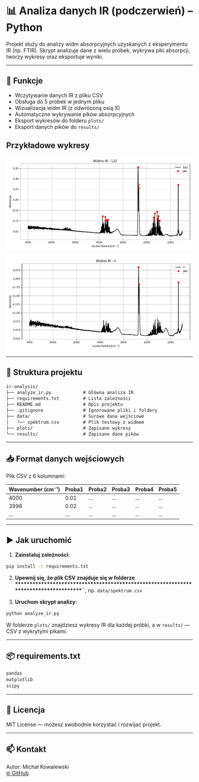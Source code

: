 # 📊 Analiza danych IR (podczerwień) – Python

Projekt służy do analizy widm absorpcyjnych uzyskanych z eksperymentu IR (np. FTIR). Skrypt analizuje dane z wielu próbek, wykrywa piki absorpcji, tworzy wykresy oraz eksportuje wyniki.

---

## 🚀 Funkcje

- Wczytywanie danych IR z pliku CSV
- Obsługa do 5 próbek w jednym pliku
- Wizualizacja widm IR (z odwróconą osią X)
- Automatyczne wykrywanie pików absorpcyjnych
- Eksport wykresów do folderu `plots/`
- Eksport danych pików do `results/`

## Przykładowe wykresy

![alt text](plots/widmo_122.png)

![alt text](widmo_4.png)




---

## 📁 Struktura projektu

```
ir-analysis/
├── analyze_ir.py            # Główna analiza IR
├── requirements.txt         # Lista zależności
├── README.md                # Opis projektu
├── .gitignore               # Ignorowane pliki i foldery
├── data/                    # Surowe dane wejściowe
│   └── spektrum.csv         # Plik testowy z widmem
├── plots/                   # Zapisane wykresy
└── results/                 # Zapisane dane pików
```

---

## 📥 Format danych wejściowych

Plik CSV z 6 kolumnami:

| Wavenumber (cm⁻¹) | Proba1 | Proba2 | Proba3 | Proba4 | Proba5 |
| ----------------- | ------ | ------ | ------ | ------ | ------ |
| 4000              | 0.01   | ...    | ...    | ...    | ...    |
| 3998              | 0.02   | ...    | ...    | ...    | ...    |
| ...               | ...    | ...    | ...    | ...    | ...    |

---

## ▶️ Jak uruchomić

1. **Zainstaluj zależności**:

```bash
pip install -r requirements.txt
```

2. **Upewnij się, że plik CSV znajduje się w folderze \*\*\*\*\*\*\*\*\*\*\*\*\*\*\*\*\*\*\*\*\*\*\*\*\*\*\*\*\*\*\*\*\*\*\*\*\*\*\*\*\*\*\*\*\*\*\*\*\*\*\*\*\*\*\*\*\*\*\*\*\*\*\*\*\*\*\*\*\*\*\*\*\*\*\*\*\*\*\*\*\*\*\*\***``, np. `data/spektrum.csv`

3. **Uruchom skrypt analizy:**

```bash
python analyze_ir.py
```

W folderze `plots/` znajdziesz wykresy IR dla każdej próbki, a w `results/` — CSV z wykrytymi pikami.

---

## 📦 requirements.txt

```txt
pandas
matplotlib
scipy
```

---

## 📜 Licencja

MIT License — możesz swobodnie korzystać i rozwijać projekt.

---

## 📫 Kontakt

Autor: Michał Kowalewski\
[🌐 ](https://github.com/run4theh111z-stack)[GitHub](https://github.com/run4theh111z-stack)

